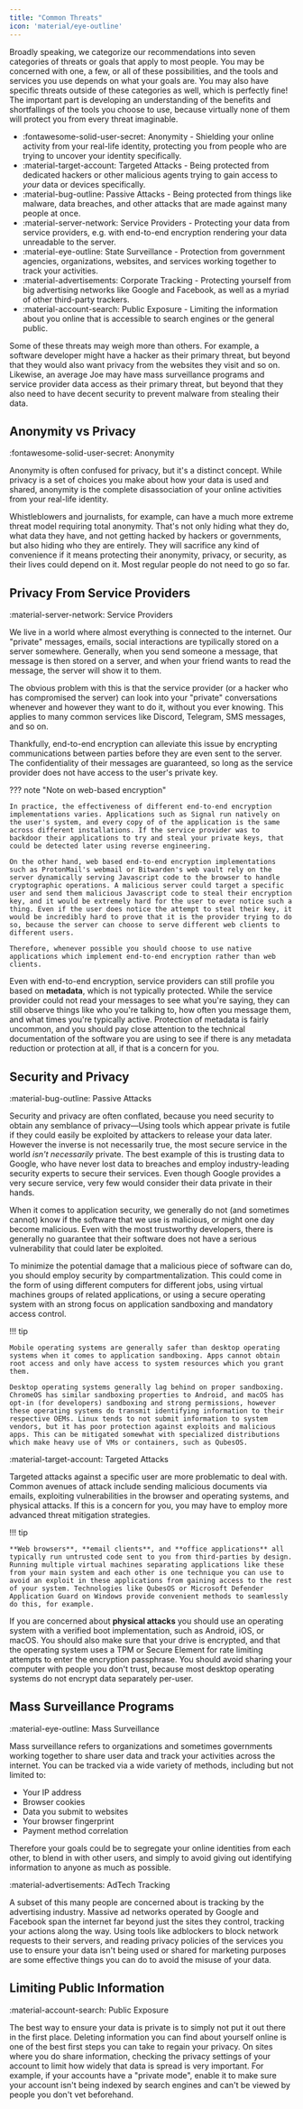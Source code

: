 ```yaml
---
title: "Common Threats"
icon: 'material/eye-outline'
---
```


Broadly speaking, we categorize our recommendations into seven categories of threats or goals that apply to most people. You may be concerned with one, a few, or all of these possibilities, and the tools and services you use depends on what your goals are. You may also have specific threats outside of these categories as well, which is perfectly fine! The important part is developing an understanding of the benefits and shortfallings of the tools you choose to use, because virtually none of them will protect you from every threat imaginable.

- <span class="pg-purple" title="Protects your activities from being tied to your real-life identity">:fontawesome-solid-user-secret: Anonymity</span> - Shielding your online activity from your real-life identity, protecting you from people who are trying to uncover your identity specifically.
- <span class="pg-red" title="Protects you from malicious agents targeting you specifically">:material-target-account: Targeted Attacks</span> - Being protected  from dedicated hackers or other malicious agents trying to gain access to *your* data or devices specifically.
- <span class="pg-orange" title="Protects you from malware and other passive attacks">:material-bug-outline: Passive Attacks</span> - Being protected from things like malware, data breaches, and other attacks that are made against many people at once.
- <span class="pg-teal" title="Protects your data from being readable by your service provider">:material-server-network: Service Providers</span> - Protecting your data from service providers, e.g. with end-to-end encryption rendering your data unreadable to the server.
- <span class="pg-blue" title="Protects you from mass surveillance programs">:material-eye-outline: State Surveillance</span> - Protection from government agencies, organizations, websites, and services working together to track your activities.
- <span class="pg-brown" title="Protects you from third-party tracking networks">:material-advertisements: Corporate Tracking</span> - Protecting yourself from big advertising networks like Google and Facebook, as well as a myriad of other third-party trackers.
- <span class="pg-green" title="Protects your data from being publicly accessible">:material-account-search: Public Exposure</span> - Limiting the information about you online that is accessible to search engines or the general public.

Some of these threats may weigh more than others. For example, a software developer might have a hacker as their primary threat, but beyond that they would also want privacy from the websites they visit and so on. Likewise, an average Joe may have mass surveillance programs and service provider data access as their primary threat, but beyond that they also need to have decent security to prevent malware from stealing their data.

## Anonymity vs Privacy

<span class="pg-purple" title="Protects your activities from being tied to your real-life identity">:fontawesome-solid-user-secret: Anonymity</span>

Anonymity is often confused for privacy, but it's a distinct concept. While privacy is a set of choices you make about how your data is used and shared, anonymity is the complete disassociation of your online activities from your real-life identity.

Whistleblowers and journalists, for example, can have a much more extreme threat model requiring total anonymity. That's not only hiding what they do, what data they have, and not getting hacked by hackers or governments, but also hiding who they are entirely. They will sacrifice any kind of convenience if it means protecting their anonymity, privacy, or security, as their lives could depend on it. Most regular people do not need to go so far.

## Privacy From Service Providers

<span class="pg-teal" title="Protects your data from being readable by your service provider">:material-server-network: Service Providers</span>

We live in a world where almost everything is connected to the internet. Our "private" messages, emails, social interactions are typilically stored on a server somewhere. Generally, when you send someone a message, that message is then stored on a server, and when your friend wants to read the message, the server will show it to them.

The obvious problem with this is that the service provider (or a hacker who has compromised the server) can look into your "private" conversations whenever and however they want to do it, without you ever knowing. This applies to many common services like Discord, Telegram, SMS messages, and so on.

Thankfully, end-to-end encryption can alleviate this issue by encrypting communications between parties before they are even sent to the server. The confidentiality of their messages are guaranteed, so long as the service provider does not have access to the user's private key.

??? note "Note on web-based encryption"

    In practice, the effectiveness of different end-to-end encryption implementations varies. Applications such as Signal run natively on the user's system, and every copy of of the application is the same across different installations. If the service provider was to backdoor their applications to try and steal your private keys, that could be detected later using reverse engineering. 
    
    On the other hand, web based end-to-end encryption implementations such as ProtonMail's webmail or Bitwarden's web vault rely on the server dynamically serving Javascript code to the browser to handle cryptographic operations. A malicious server could target a specific user and send them malicious Javascript code to steal their encryption key, and it would be extremely hard for the user to ever notice such a thing. Even if the user does notice the attempt to steal their key, it would be incredibly hard to prove that it is the provider trying to do so, because the server can choose to serve different web clients to different users. 
    
    Therefore, whenever possible you should choose to use native applications which implement end-to-end encryption rather than web clients.

Even with end-to-end encryption, service providers can still profile you based on **metadata**, which is not typically protected. While the service provider could not read your messages to see what you're saying, they can still observe things like who you're talking to, how often you message them, and what times you're typically active. Protection of metadata is fairly uncommon, and you should pay close attention to the technical documentation of the software you are using to see if there is any metadata reduction or protection at all, if that is a concern for you.

## Security and Privacy

<span class="pg-orange" title="Protects you from malware and other passive attacks">:material-bug-outline: Passive Attacks</span>

Security and privacy are often conflated, because you need security to obtain any semblance of privacy—Using tools which appear private is futile if they could easily be exploited by attackers to release your data later. However the inverse is not necessarily true, the most secure service in the world *isn't necessarily* private. The best example of this is trusting data to Google, who have never lost data to breaches and employ industry-leading security experts to secure their services. Even though Google provides a very secure service, very few would consider their data private in their hands.

When it comes to application security, we generally do not (and sometimes cannot) know if the software that we use is malicious, or might one day become malicious. Even with the most trustworthy developers, there is generally no guarantee that their software does not have a serious vulnerability that could later be exploited.

To minimize the potential damage that a malicious piece of software can do, you should employ security by compartmentalization. This could come in the form of using different computers for different jobs, using virtual machines groups of related applications, or using a secure operating system with an strong focus on application sandboxing and mandatory access control.

!!! tip

    Mobile operating systems are generally safer than desktop operating systems when it comes to application sandboxing. Apps cannot obtain root access and only have access to system resources which you grant them.

    Desktop operating systems generally lag behind on proper sandboxing. ChromeOS has similar sandboxing properties to Android, and macOS has opt-in (for developers) sandboxing and strong permissions, however these operating systems do transmit identifying information to their respective OEMs. Linux tends to not submit information to system vendors, but it has poor protection against exploits and malicious apps. This can be mitigated somewhat with specialized distributions which make heavy use of VMs or containers, such as QubesOS.

<span class="pg-red" title="Protects you from malicious agents targeting you specifically">:material-target-account: Targeted Attacks</span>

Targeted attacks against a specific user are more problematic to deal with. Common avenues of attack include sending malicious documents via emails, exploiting vulnerabilities in the browser and operating systems, and physical attacks. If this is a concern for you, you may have to employ more advanced threat mitigation strategies.

!!! tip

    **Web browsers**, **email clients**, and **office applications** all typically run untrusted code sent to you from third-parties by design. Running multiple virtual machines separating applications like these from your main system and each other is one technique you can use to avoid an exploit in these applications from gaining access to the rest of your system. Technologies like QubesOS or Microsoft Defender Application Guard on Windows provide convenient methods to seamlessly do this, for example.

If you are concerned about **physical attacks** you should use an operating system with a verified boot implementation, such as Android, iOS, or macOS. You should also make sure that your drive is encrypted, and that the operating system uses a TPM or Secure Element for rate limiting attempts to enter the encryption passphrase. You should avoid sharing your computer with people you don't trust, because most desktop operating systems do not encrypt data separately per-user.

## Mass Surveillance Programs

<span class="pg-blue" title="Protects you from mass surveillance programs">:material-eye-outline: Mass Surveillance</span>

Mass surveillance refers to organizations and sometimes governments working together to share user data and track your activities across the internet. You can be tracked via a wide variety of methods, including but not limited to:

- Your IP address
- Browser cookies
- Data you submit to websites
- Your browser fingerprint
- Payment method correlation

Therefore your goals could be to segregate your online identities from each other, to blend in with other users, and simply to avoid giving out identifying information to anyone as much as possible.

<span class="pg-brown" title="Protects you from advertising network tracking">:material-advertisements: AdTech Tracking</span>

A subset of this many people are concerned about is tracking by the advertising industry. Massive ad networks operated by Google and Facebook span the internet far beyond just the sites they control, tracking your actions along the way. Using tools like adblockers to block network requests to their servers, and reading privacy policies of the services you use to ensure your data isn't being used or shared for marketing purposes are some effective things you can do to avoid the misuse of your data.

## Limiting Public Information

<span class="pg-green" title="Protects your data from being publicly accessible">:material-account-search: Public Exposure</span>

The best way to ensure your data is private is to simply not put it out there in the first place. Deleting information you can find about yourself online is one of the best first steps you can take to regain your privacy. On sites where you do share information, checking the privacy settings of your account to limit how widely that data is spread is very important. For example, if your accounts have a "private mode", enable it to make sure your account isn't being indexed by search engines and can't be viewed by people you don't vet beforehand.
